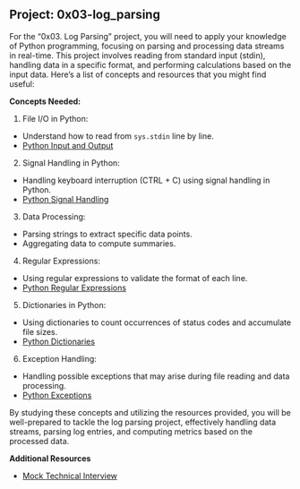 ## __Project: 0x03-log_parsing__

For the “0x03. Log Parsing” project, you will need to apply your knowledge of Python programming, focusing on parsing and processing data streams in real-time. This project involves reading from standard input (stdin), handling data in a specific format, and performing calculations based on the input data. Here’s a list of concepts and resources that you might find useful:

__Concepts Needed:__

1. File I/O in Python:

- Understand how to read from `sys.stdin` line by line.
- [Python Input and Output](https://docs.python.org/3/tutorial/inputoutput.html)

2. Signal Handling in Python:

- Handling keyboard interruption (CTRL + C) using signal handling in Python.
- [Python Signal Handling](https://docs.python.org/3/library/signal.html)

3. Data Processing:

- Parsing strings to extract specific data points.
- Aggregating data to compute summaries.

4. Regular Expressions:

- Using regular expressions to validate the format of each line.
- [Python Regular Expressions](https://docs.python.org/3/library/re.html)

5. Dictionaries in Python:

- Using dictionaries to count occurrences of status codes and accumulate file sizes.
- [Python Dictionaries](https://docs.python.org/3/tutorial/datastructures.html#dictionaries)

6. Exception Handling:

- Handling possible exceptions that may arise during file reading and data processing.
- [Python Exceptions](https://docs.python.org/3/tutorial/errors.html)

By studying these concepts and utilizing the resources provided, you will be well-prepared to tackle the log parsing project, effectively handling data streams, parsing log entries, and computing metrics based on the processed data.

__Additional Resources__

- [Mock Technical Interview](https://www.youtube.com/watch?v=5dRTK-_Bzd0)
